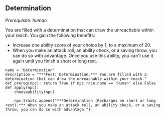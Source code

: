## Determination
*Prerequisite: human*

You are filled with a determination that can draw the unreachable within your reach. You gain the following benefits: 

* Increase one ability score of your choice by 1, to a maximum of 20.
* When you make an attack roll, an ability check, or a saving throw, you can do so with advantage. Once you use this ability, you can't use it again until you finish a short or long rest.

```
name = 'Determination'
description = "***Feat: Determination.*** You are filled with a determination that can draw the unreachable within your reach."
def prereq(npc): return True if npc.race.name == 'Human' else False
def apply(npc):
    chooseability(npc)

    npc.traits.append("***Determination (Recharges on short or long rest).*** When you make an attack roll, an ability check, or a saving throw, you can do so with advantage.")
```
